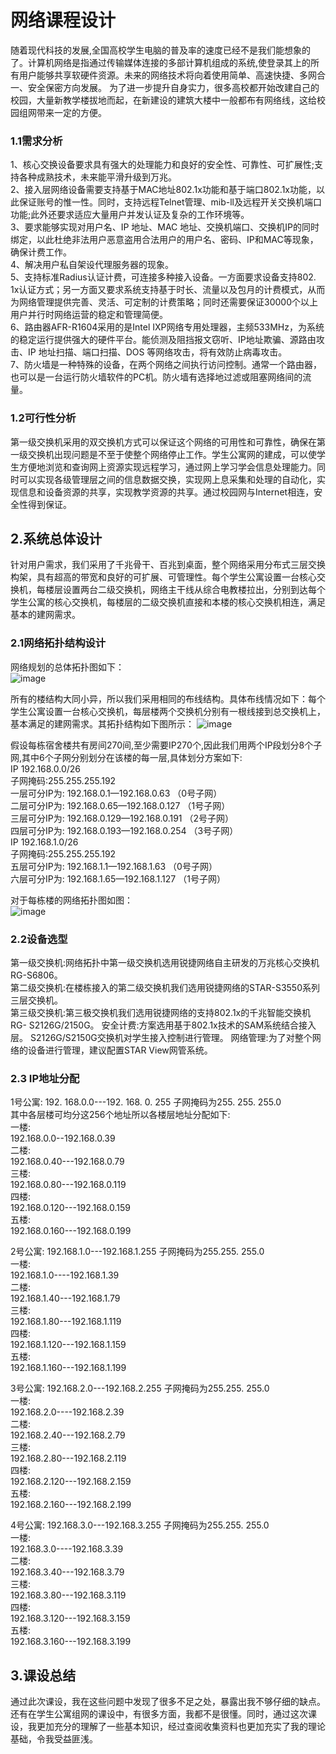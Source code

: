 # 网络课程设计  
随着现代科技的发展,全国高校学生电脑的普及率的速度已经不是我们能想象的了。计算机网络是指通过传输媒体连接的多部计算机组成的系统,使登录其上的所有用户能够共享软硬件资源。未来的网络技术将向着使用简单、高速快捷、多网合一、安全保密方向发展。 为了进一步提升自身实力，很多高校都开始改建自己的校园，大量新教学楼拔地而起，在新建设的建筑大楼中一般都布有网络线，这给校园组网带来一定的方便。
### 1.1需求分析  
1、核心交换设备要求具有强大的处理能力和良好的安全性、可靠性、可扩展性;支持各种成熟技术，未来能平滑升级到万兆。   
2、接入层网络设备需要支持基于MAC地址802.1x功能和基于端口802.1x功能，以此保证账号的惟一性。同时，支持远程Telnet管理、mib-ll及远程开关交换机端口功能;此外还要求适应大量用户并发认证及复杂的工作环境等。   
3、要求能够实现对用户名、IP 地址、MAC 地址、交换机端口、交换机IP的同时绑定，以此杜绝非法用户恶意盗用合法用户的用户名、密码、IP和MAC等现象，确保计费工作。   
4、解决用户私自架设代理服务器的现象。   
5、支持标准Radius认证计费，可连接多种接入设备。一方面要求设备支持802. 1x认证方式；另一方面又要求系统支持基于时长、流量以及包月的计费模式，从而为网络管理提供完善、灵活、可定制的计费策略；同时还需要保证30000个以上用户并行时网络运营的稳定和管理简便。   
6、路由器AFR-R1604采用的是Intel IXP网络专用处理器，主频533MHz，为系统的稳定运行提供强大的硬件平台。能侦测及阻挡报文窃听、IP地址欺骗、源路由攻击、IP 地址扫描、端口扫描、DOS 等网络攻击，将有效防止病毒攻击。   
7、防火墙是一种特殊的设备，在两个网络之间执行访问控制。通常一个路由器，也可以是一台运行防火墙软件的PC机。防火墙有选择地过滤或阻塞网络间的流量。  


### 1.2可行性分析  
第一级交换机采用的双交换机方式可以保证这个网络的可用性和可靠性，确保在第一级交换机出现问题是不至于使整个网络停止工作。学生公寓网的建成，可以使学生方便地浏览和查询网上资源实现远程学习，通过网上学习学会信息处理能力。同时可以实现各级管理层之间的信息数据交换，实现网上息采集和处理的自动化，实现信息和设备资源的共享，实现教学资源的共享。通过校园网与Internet相连，安全性得到保证。  


## 2.系统总体设计
针对用户需求，我们采用了千兆骨干、百兆到桌面，整个网络采用分布式三层交换构架，具有超高的带宽和良好的可扩展、可管理性。每个学生公寓设置一台核心交换机，每楼层设置两台二级交换机，网络主干线从综合电教楼拉出，分别到达每个学生公寓的核心交换机，每楼层的二级交换机直接和本楼的核心交换机相连，满足基本的建网需求。
### 2.1网络拓扑结构设计  
网络规划的总体拓扑图如下：  
![image](https://github.com/Jxy99/Jxy/blob/master/1.png)

所有的楼结构大同小异，所以我们采用相同的布线结构。具体布线情况如下：每个学生公寓设置一台核心交换机，每层楼两个交换机分别有一根线接到总交换机上，基本满足的建网需求。其拓扑结构如下图所示：
![image](https://github.com/Jxy99/Jxy/blob/master/2.png)

假设每栋宿舍楼共有房间270间,至少需要IP270个,因此我们用两个IP段划分8个子网,其中6个子网分别划分在该楼的每一层,具体划分方案如下:  
IP 192.168.0.0/26         
子网掩码:255.255.255.192  
    	                一层可分IP为: 192.168.0.1—192.168.0.63               （0号子网）  
		 	二层可分IP为: 192.168.0.65—192.168.0.127		（1号子网）  
		 	三层可分IP为: 192.168.0.129—192.168.0.191	        （2号子网）  
		 	四层可分IP为: 192.168.0.193—192.168.0.254	        （3号子网）  
IP 192.168.1.0/26  
子网掩码:255.255.255.192  
                        五层可分IP为: 192.168.1.1—192.168.1.63	         （0号子网）  
		 	六层可分IP为: 192.168.1.65—192.168.1.127		 （1号子网）  

对于每栋楼的网络拓扑图如图：  
![image](https://github.com/Jxy99/Jxy/blob/master/3.jpg)

### 2.2设备选型
第一级交换机:网络拓扑中第一级交换机选用锐捷网络自主研发的万兆核心交换机RG-S6806。   
第二级交换机:在楼栋接入的第二级交换机我们选用锐捷网络的STAR-S3550系列三层交换机。   
第三级交换机:第三极交换机我们选用锐捷网络的支持802.1x的千兆智能交换机RG- S2126G/2150G。 安全计费:方案选用基于802.1x技术的SAM系统结合接入层。
S2126G/S2150G交换机对学生接入控制进行管理。 网络管理:为了对整个网络的设备进行管理，建议配置STAR View网管系统。



### 2.3 IP地址分配
1号公寓: 192. 168.0.0---192. 168. 0. 255 子网掩码为255. 255. 255.0  
其中各层楼可均分这256个地址所以各楼层地址分配如下:  
一楼:  
192.168.0.0--192.168.0.39  
二楼:  
192.168.0.40---192.168.0.79  
三楼:  
192.168.0.80---192.168.0.119  
四楼:  
192.168.0.120---192.168.0.159  
五楼:  
192.168.0.160---192.168.0.199  

2号公寓: 192.168.1.0---192.168.1.255 子网掩码为255.255. 255.0  
一楼:   
192.168.1.0----192.168.1.39   
二楼:  
192.168.1.40---192.168.1.79  
三楼:  
192.168.1.80---192.168.1.119  
四楼:  
192.168.1.120---192.168.1.159  
五楼:  
192.168.1.160---192.168.1.199  

3号公寓: 192.168.2.0---192.168.2.255 子网掩码为255.255. 255.0  
一楼:     
192.168.2.0----192.168.2.39   
二楼:    
192.168.2.40---192.168.2.79  
三楼:    
192.168.2.80---192.168.2.119  
四楼:    
192.168.2.120---192.168.2.159  
五楼:    
192.168.2.160---192.168.2.199  

4号公寓: 192.168.3.0---192.168.3.255 子网掩码为255.255. 255.0  
一楼:     
192.168.3.0----192.168.3.39   
二楼:    
192.168.3.40---192.168.3.79  
三楼:    
192.168.3.80---192.168.3.119  
四楼:    
192.168.3.120---192.168.3.159  
五楼:    
192.168.3.160---192.168.3.199  

## 3.课设总结
通过此次课设，我在这些问题中发现了很多不足之处，暴露出我不够仔细的缺点。还有在学生公寓组网的课设中，有很多方面，我都不是很懂。同时，通过这次课设，我更加充分的理解了一些基本知识，经过查阅收集资料也更加充实了我的理论基础，令我受益匪浅。





